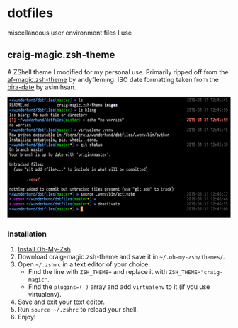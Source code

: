 # dotfiles
miscellaneous user environment files I use

## craig-magic.zsh-theme

A ZShell theme I modified for my personal use. Primarily ripped off from the [af-magic.zsh-theme](https://github.com/andyfleming/oh-my-zsh) by andyfleming. ISO date formatting taken from the [bira-date](https://gist.github.com/asimihsan/5277137) by asimihsan.

![zshell theme screnshot](images/zsh-theme.png)

### Installation

1. [Install Oh-My-Zsh](https://github.com/robbyrussell/oh-my-zsh/wiki/Installing-ZSH)
1. Download craig-magic.zsh-theme and save it in `~/.oh-my-zsh/themes/`.
1. Open `~/.zshrc` in a text editor of your choice.
    * Find the line with `ZSH_THEME=` and replace it with `ZSH_THEME="craig-magic"`.
    * Find the `plugins=( )` array and add `virtualenv` to it (if you use virtualenv).
1. Save and exit your text editor.
1. Run `source ~/.zshrc` to reload your shell.
1. Enjoy!
